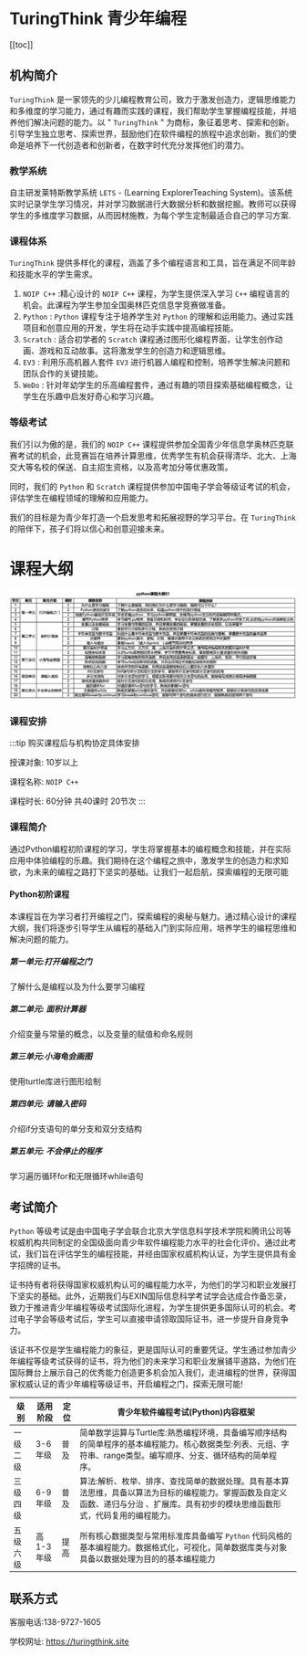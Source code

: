 # TuringThink 青少年编程

[[toc]]

## 机构简介

 `TuringThink` 是一家领先的少儿编程教育公司，致力于激发创造力，逻辑思维能力和多维度的学习能力，通过有趣而实践的课程，我们帮助学生掌握编程技能，并培养他们解决问题的能力。以 " `TuringThink` " 为商标，象征着思考、探索和创新。引导学生独立思考、探索世界，鼓励他们在软件编程的旅程中追求创新，我们的使命是培养下一代创造者和创新者，在数字时代充分发挥他们的潜力。

### 教学系统

自主研发莱特斯教学系统 `LETS` - (Learning ExplorerTeaching System)。该系统实时记录学生学习情况，并对学习数据进行大数据分析和数据挖掘。教师可以获得学生的多维度学习数据，从而因材施教，为每个学生定制最适合自己的学习方案.

### 课程体系

`TuringThink` 提供多样化的课程，涵盖了多个编程语言和工具，旨在满足不同年龄和技能水平的学生需求。

1. `NOIP C++` :精心设计的 `NOIP C++` 课程，为学生提供深入学习 `C++` 编程语言的机会。此课程为学生参加全国奥林匹克信息学竞赛做准备。
2. `Python` : `Python` 课程专注于培养学生对 `Python` 的理解和运用能力。通过实践项目和创意应用的开发，学生将在动手实践中提高编程技能。
3. `Scratch` : 适合初学者的 `Scratch` 课程通过图形化编程界面，让学生创作动画、游戏和互动故事。这将激发学生的创造力和逻辑思维。
4. `EV3` : 利用乐高机器人套件 `EV3` 进行机器人编程和控制，培养学生解决问题和团队合作的关键技能。
5. `WeDo` : 针对年幼学生的乐高编程套件，通过有趣的项目探索基础编程概念，让学生在乐趣中启发好奇心和学习兴趣。

### 等级考试

我们引以为傲的是，我们的 `NOIP C++` 课程提供参加全国青少年信息学奥林匹克联赛考试的机会，此竞赛旨在培养计算思维，优秀学生有机会获得清华、北大、上海交大等名校的保送、自主招生资格，以及高考加分等优惠政策。

同时，我们的 `Python` 和 `Scratch` 课程提供参加中国电子学会等级证考试的机会，评估学生在编程领域的理解和应用能力。

我们的目标是为青少年打造一个启发思考和拓展视野的学习平台。在 `TuringThink` 的陪伴下，孩子们将以信心和创意迎接未来。

# 课程大纲

![](/images/kidsedu/python.png)


### 课程安排

:::tip
购买课程后与机构协定具体安排

授课对象: 10岁以上

课程名称:  `NOIP C++` 

课程时长: 60分钟 共40课时 20节次
:::


### 课程简介

通过Pvthon编程初阶课程的学习，学生将掌握基本的编程概念和技能，并在实际应用中体验编程的乐趣。我们期待在这个编程之旅中，激发学生的创造力和求知欲，为未来的编程之路打下坚实的基础。让我们一起启航，探索编程的无限可能

#### Python初阶课程

本课程旨在为学习者打开编程之门，探索编程的奥秘与魅力。通过精心设计的课程大纲，我们将逐步引导学生从编程的基础入门到实际应用，培养学生的编程思维和解决问题的能力。

##### 第一单元:打开编程之门

了解什么是编程以及为什么要学习编程

##### 第二单元: 面积计算器

介绍变量与常量的概念，以及变量的赋值和命名规则

##### 第三单元:小海龟会画图

使用turtle库进行图形绘制

##### 第四单元: 请输入密码

介绍if分支语句的单分支和双分支结构

##### 第五单元: 不会停止的程序

学习遍历循环for和无限循环while语句


## 考试简介

 `Python` 等级考试是由中国电子学会联合北京大学信息科学技术学院和腾讯公司等权威机构共同制定的全国级面向青少年软件编程能力水平的社会化评价。通过此考试，我们旨在评估学生的编程技能，并经由国家权威机构认证，为学生提供具有金字招牌的证书。

证书持有者将获得国家权威机构认可的编程能力水平，为他们的学习和职业发展打下坚实的基础。此外，近期我们与EXIN国际信息科学考试学会达成合作备忘录，致力于推进青少年编程等级考试国际化进程，为学生提供更多国际认可的机会。考过电子学会等级考试后，学生可以直接申请领取国际证书，进一步提升自身竞争力。

该证书不仅是学生编程能力的象征，更是国际认可的重要凭证。学生通过参加青少年编程等级考试获得的证书，将为他们的未来学习和职业发展铺平道路，为他们在国际舞台上展示自己的优秀能力创造更多机会加入我们，走进编程的世界，获得国家权威认证的青少年编程等级证书，开启编程之门，探索无限可能!


级别 | 适用阶段 | 定位 | 青少年软件编程考试(Python)内容框架
----|---------|-----|-------------------------------
一级二级|3-6年级| 普及 | 简单数学运算与Turtle库:熟悉编程环境，具备编写顺序结构的简单程序的基本编程能力。核心数据类型:列表、元组、字符串、range类型。编写顺序、分支、循环结构的简单程序。
三级四级|6-9年级| 普及 | 算法:解析、枚举、排序、查找简单的数据处理。具有基本算法思维，具备以算法为目标的编程能力。掌握函数及自定义函数、递归与分治 、扩展库。具有初步的模块思维函数形式，代码复用的编程能力。
五级六级|高1-3年级| 提高 | 所有核心数据类型与常用标准库具备编写 `Python` 代码风格的基本编程能力。数据格式化，可视化，简单数据库类与对象具备以数据处理为目的的基本编程能力


## 联系方式

客服电话:138-9727-1605

学校网址: https://turingthink.site
